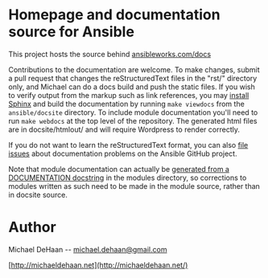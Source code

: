 Homepage and documentation source for Ansible
=============================================

This project hosts the source behind [ansibleworks.com/docs](http://www.ansibleworks.com/docs/)

Contributions to the documentation are welcome.  To make changes, submit a pull request
that changes the reStructuredText files in the "rst/" directory only, and Michael can
do a docs build and push the static files. If you wish to verify output from the markup
such as link references, you may [install Sphinx] and build the documentation by running
`make viewdocs` from the `ansible/docsite` directory.  To include module documentation
you'll need to run `make webdocs` at the top level of the repository.  The generated
html files are in docsite/htmlout/ and will require Wordpress to render correctly.


If you do not want to learn the reStructuredText format, you can also [file issues] about
documentation problems on the Ansible GitHub project.

Note that module documentation can actually be [generated from a DOCUMENTATION docstring][module-docs]
in the modules directory, so corrections to modules written as such need to be made
in the module source, rather than in docsite source.

Author
======

Michael DeHaan -- michael.dehaan@gmail.com

[http://michaeldehaan.net](http://michaeldehaan.net/)

[install Sphinx]: http://sphinx-doc.org/install.html
[file issues]: https://github.com/ansible/ansible/issues
[module-docs]: http://www.ansibleworks.com/docs/developing_modules.html#documenting-your-module

